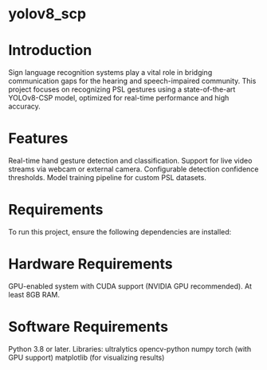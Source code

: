 # yolov8_scp

# Introduction
Sign language recognition systems play a vital role in bridging communication gaps for the hearing and speech-impaired community. This project focuses on recognizing PSL gestures using a state-of-the-art YOLOv8-CSP model, optimized for real-time performance and high accuracy.
# Features
Real-time hand gesture detection and classification.
Support for live video streams via webcam or external camera.
Configurable detection confidence thresholds.
Model training pipeline for custom PSL datasets.
# Requirements
To run this project, ensure the following dependencies are installed:

# Hardware Requirements
GPU-enabled system with CUDA support (NVIDIA GPU recommended).
At least 8GB RAM.
# Software Requirements
Python 3.8 or later.
Libraries:
ultralytics
opencv-python
numpy
torch (with GPU support)
matplotlib (for visualizing results)
